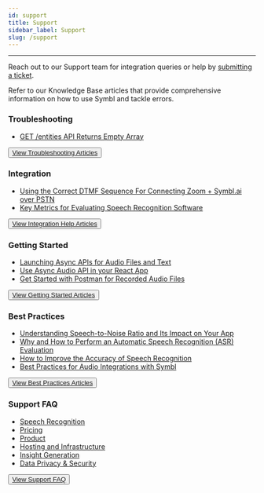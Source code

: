```yaml
---
id: support
title: Support
sidebar_label: Support
slug: /support
---
```


--- 

Reach out to our Support team for integration queries or help by [submitting a ticket](https://symbl-ai.zendesk.com/hc/en-us/requests/new). 

Refer to our Knowledge Base articles that provide comprehensive information on how to use Symbl and tackle errors. 

### Troubleshooting

- [GET /entities API Returns Empty Array](https://symbl-ai.zendesk.com/hc/en-us/articles/1500006475301-GET-entities-API-Returns-Empty-Array-)

<button class="button button1"><a href="https://symbl-ai.zendesk.com/hc/en-us/sections/1500001100121-Troubleshooting">View Troubleshooting Articles</a></button><br/>

### Integration

- [Using the Correct DTMF Sequence For Connecting Zoom + Symbl.ai over PSTN](https://symbl-ai.zendesk.com/hc/en-us/articles/1500004480842-Using-the-Correct-DTMF-Sequence-For-Connecting-Zoom-Symbl-ai-over-PSTN)
- [Key Metrics for Evaluating Speech Recognition Software](https://symbl-ai.zendesk.com/hc/en-us/articles/1500004471422-Key-Metrics-for-Evaluating-Speech-Recognition-Software)

<button class="button button1"><a href="https://symbl-ai.zendesk.com/hc/en-us/sections/1500000691842-Help-Guides">View Integration Help Articles</a></button><br/>

### Getting Started

 - [Launching Async APIs for Audio Files and Text](https://symbl-ai.zendesk.com/hc/en-us/articles/1500004473622-Launching-Async-APIs-for-Audio-Files-and-Text)
 - [Use Async Audio API in your React App](https://symbl-ai.zendesk.com/hc/en-us/articles/1500004471482-Use-Async-Audio-API-in-your-React-App)
 - [Get Started with Postman for Recorded Audio Files](https://symbl-ai.zendesk.com/hc/en-us/articles/1500003977321-Get-Started-with-Postman-for-Recorded-Audio-Files)

<button class="button button1"><a href="https://symbl-ai.zendesk.com/hc/en-us/sections/1500000646502-Getting-Started
">View Getting Started Articles</a></button><br/>

### Best Practices

 - [Understanding Speech-to-Noise Ratio and Its Impact on Your App](https://symbl-ai.zendesk.com/hc/en-us/articles/1500004092662-Understanding-Speech-to-Noise-Ratio-and-Its-Impact-on-Your-App)
 - [Why and How to Perform an Automatic Speech Recognition (ASR) Evaluation](https://symbl-ai.zendesk.com/hc/en-us/articles/1500003972221-Why-and-How-to-Perform-an-Automatic-Speech-Recognition-ASR-Evaluation)
 - [How to Improve the Accuracy of Speech Recognition](https://symbl-ai.zendesk.com/hc/en-us/articles/1500003969921-How-to-Improve-the-Accuracy-of-Speech-Recognition)
 - [Best Practices for Audio Integrations with Symbl](https://symbl-ai.zendesk.com/hc/en-us/articles/1500004085602-Best-Practices-for-Audio-Integrations-with-Symbl)

<button class="button button1"><a href="https://symbl-ai.zendesk.com/hc/en-us/sections/1500000644122-Best-Practice-Guides">View Best Practices Articles</a></button><br/>

### Support FAQ
- [Speech Recognition](https://symbl-ai.zendesk.com/hc/en-us/articles/1500004568681-Speech-Recognition)
- [Pricing](https://symbl-ai.zendesk.com/hc/en-us/articles/1500004568461-Pricing)
- [Product](https://symbl-ai.zendesk.com/hc/en-us/articles/1500004566521-Product)
- [Hosting and Infrastructure](https://symbl-ai.zendesk.com/hc/en-us/articles/1500004565581-Hosting-and-Infrastructure)
- [Insight Generation](https://symbl-ai.zendesk.com/hc/en-us/articles/1500004565261-Insight-Generation)
- [Data Privacy & Security](https://symbl-ai.zendesk.com/hc/en-us/articles/1500004694702-Data-Privacy-Security)


<button class="button button1"><a href="https://symbl-ai.zendesk.com/hc/en-us/sections/1500000713882-FAQ">View Support FAQ</a></button><br/>
 
 